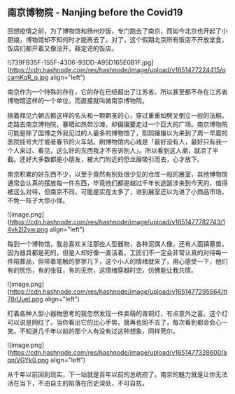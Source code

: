 ## 南京博物院 - Nanjing before the Covid19

回想疫情之前，为了博物馆和扬州炒饭，专门跑去了南京，而如今北京也开起了小厨娘，博物馆却不知何时才能再去了。对了，这个假期北京所有饭店不开放堂食，饭店们都开着又像没开，薛定谔的饭店。

![739FB35F-155F-4306-93DD-A95D165E0B1F.jpg](https://cdn.hashnode.com/res/hashnode/image/upload/v1651477224415/qcamKqR_q.jpg align="left")

南京作为一个特殊的存在，它的存在已经超出了江苏省。所以甚至都不存在江苏省博物馆这样的一个单位，而直接就叫做南京博物院。

揣着拜见六朝古都这样的名头和一颗朝圣的心，穿过重重如劈叉倒立一般的法桐，走路去南京博物院，暴晒如热带沙滩，却偏偏要走过一个巨大的广场。南京博物院可能是除了国博之外我见过的人最多的博物馆了，熙熙攘攘以为来到了周一早晨的医院挂号大厅或者春节的火车站。刷博物馆内心戏是「最好没有人，最好只有我一个人来过、看见，这么好的东西我才不告诉别人」。所以看到这人潮，就凉了半截。还好大多数都是小朋友，被大门附近的恐龙展吸引而去，心才放下。

南京积累的好东西不少，以至于竟然有别处很少见的仓库一般的展室，其他博物馆通常会认真的摆放每一件东西，毕竟他们都是越过千年长途跋涉来到今天的，值得被这么对待，但南京不同，可能是实在太多了，进到展室还以为进了小商品市场，不免一阵子大惊小怪。


![image.png](https://cdn.hashnode.com/res/hashnode/image/upload/v1651477782743/14vk2l2yw.png align="left")

每到一个博物馆，我总喜欢关注那些人型器物，各种泥偶人像，还有人面镇墓兽。因为器具都是死的，但是人却好像一直活着，工匠们不一定会非常认真的对待每一件陪葬品，但带着笔触的寥寥几下，这个小人的情绪就来了，用心感受一下，他们有的忧伤，有的张狂，有的无奈，这情绪穿越时空，仿佛能让我共情。

![image.png](https://cdn.hashnode.com/res/hashnode/image/upload/v1651477295564/tt78rUueI.png align="left")

盯着各种人型小器物思考的我忽然发现一件卖萌的青铜灯，有点意外之喜。这个灯可以说是网红了，当你看出它的比心手势，就再也回不去了，每次看到都会会心一笑。不知道几千年以前的那个人有没有过这种想象，同样莞尔。

![image.png](https://cdn.hashnode.com/res/hashnode/image/upload/v1651477328600/aqnjVGYk0.png align="left")

从千年以前回到现实，下一站就是百年以前的总统府了。南京的魅力就是让你无法活在当下，不由自主的陷落在历史深处，不可自拔。
